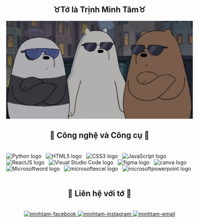 <h2 align="center" >♉Tớ là Trịnh Minh Tâm♉</h2>
<a href="#" target="_blank">
  <img src="Image/anhemnhagau.jpg" width="1200"  />
</a>
<br>
<h2 align="center">📌 Công nghệ và Công cụ 📌</h2>
<br>
<span><img src="https://img.shields.io/badge/Python-282C34?logo=Python&logoColor=#3776AB" alt="Python logo" title="Python" height="25" /></span>
&nbsp;
<span><img src="https://img.shields.io/badge/HTML5-282C34?logo=html5&logoColor=E34F26" alt="HTML5 logo" title="HTML5" height="25" /></span>
&nbsp;
<span><img src="https://img.shields.io/badge/CSS3-282C34?logo=css3&logoColor=1572B6" alt="CSS3 logo" title="CSS3" height="25" /></span>
&nbsp;
<span><img src="https://img.shields.io/badge/JavaScript-282C34?logo=javascript&logoColor=F7DF1E" alt="JavaScript logo" title="JavaScript" height="25" /></span>
&nbsp;
<span><img src="https://img.shields.io/badge/apachenetbeanside-282C34?logo=apachenetbeanside&logoColor=61DAFB" alt="ReactJS logo" title="apachenetbeanside" height="25" /></span>
&nbsp;
<span><img src="https://img.shields.io/badge/VS%20Code-282C34?logo=visual-studio-code&logoColor=007ACC" alt="Visual Studio Code logo" title="Visual Studio Code" height="25" /></span>
&nbsp;
<span><img src="https://img.shields.io/badge/Figma-282C34?logo=figma&logoColor=#F24E1E" alt="figma logo" title="figma" height="25" /></span>
&nbsp;
<span><img src="https://img.shields.io/badge/Canva-282C34?logo=canva&logoColor=#00C4CC" alt="canva logo" title="canva" height="25" /></span>
&nbsp;
<span><img src="https://img.shields.io/badge/Microsoftword-282C34?logo=microsoftword&logoColor=#2B579A" alt="Microsoftword logo" title="microsoftword" height="25" /></span>
&nbsp;
<span><img src="https://img.shields.io/badge/Microsoftexcel-282C34?logo=microsoftexcel&logoColor=#217346" alt="microsoftexcel logo" title="microsoftexcel" height="25" /></span>
&nbsp;
<span><img src="https://img.shields.io/badge/Microsoftpowerpoint-282C34?logo=microsoftpowerpoint&logoColor=#B7472A" alt="microsoftpowerpoint logo" title="microsoftpowerpoint" height="25" /></span>
&nbsp;
<br>
<h2 align="center">🔎 Liên hệ với tớ 🔎</h2>
<br>
<div align="center">
  <a href="https://facebook.com/sky.minhtamst" target="blank">
    <img src="https://img.icons8.com/bubbles/100/000000/facebook-new.png" alt="minhtam-facebook" />
  </a>
   <a href="https://www.instagram.com/tam_trinh_minh/" target="blank">
    <img src="https://img.icons8.com/bubbles/100/000000/instagram.png" alt="minhtam-instagram" />
  </a>
  <a href="mailto:minhtamstkt@gmail.com" target="top">
    <img src="https://img.icons8.com/bubbles/100/000000/apple-mail.png" alt="minhtam-email" />
  </a>
</div>
